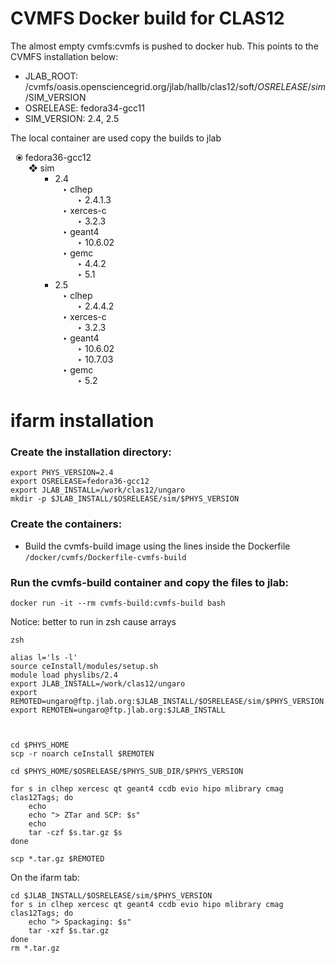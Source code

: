 # CVMFS Docker build for CLAS12
The almost empty cvmfs:cvmfs is pushed to docker hub. This points to the CVMFS installation 
below:


- JLAB_ROOT: /cvmfs/oasis.opensciencegrid.org/jlab/hallb/clas12/soft/$OSRELEASE/sim/$SIM_VERSION
- OSRELEASE: fedora34-gcc11
- SIM_VERSION: 2.4, 2.5


The local container are used copy the builds to jlab

<ul style='list-style-type: "⦿ ";'>
	<li>fedora36-gcc12
	 <ul style='list-style-type: "❖ "'>
		<li>sim
	 <ul style='list-style-type:square'>
			<li>2.4
			<ul style='list-style-type: "‣ ︎"'>
				<li>clhep
				<ul style='list-style-type: "‣ ︎"'>
					<li>2.4.1.3
					</li>
				</ul>
				</li>
				<li>xerces-c
				<ul style='list-style-type: "‣ ︎"'>
					<li>3.2.3
					</li>
				</ul>
				</li>
				<li>geant4
				<ul style='list-style-type: "‣ ︎"'>
					<li>10.6.02
					</li>
				</ul>
				</li>
				<li>gemc
				<ul style='list-style-type: "‣ ︎"'>
					<li>4.4.2
					</li>
					<li>5.1
					</li>
				</ul>
				</li>
			</ul>
			</li>
			<li>2.5
			<ul style='list-style-type: "‣ ︎"'>
				<li>clhep
				<ul style='list-style-type: "‣ ︎"'>
					<li>2.4.4.2
					</li>
				</ul>
				</li>
				<li>xerces-c
				<ul style='list-style-type: "‣ ︎"'>
					<li>3.2.3
					</li>
				</ul>
				</li>
				<li>geant4
				<ul style='list-style-type: "‣ ︎"'>
					<li>10.6.02
					</li>
					<li>10.7.03
					</li>
				</ul>
				</li>
				<li>gemc
				<ul style='list-style-type: "‣ ︎"'>
					<li>5.2
					</li>
				</ul>
				</li>
			</ul>
			</li>
		</ul>
		</li>
	</ul>
	</li>
</ul>

# ifarm installation

### Create the installation directory:

```
export PHYS_VERSION=2.4
export OSRELEASE=fedora36-gcc12
export JLAB_INSTALL=/work/clas12/ungaro
mkdir -p $JLAB_INSTALL/$OSRELEASE/sim/$PHYS_VERSION
```


### Create the containers:

- Build the cvmfs-build image using the lines inside the Dockerfile ```/docker/cvmfs/Dockerfile-cvmfs-build``` 

### Run the cvmfs-build container and copy the files to jlab:

```
docker run -it --rm cvmfs-build:cvmfs-build bash
```

Notice: better to run in zsh cause arrays

```
zsh
```

```
alias l='ls -l'
source ceInstall/modules/setup.sh 
module load physlibs/2.4
export JLAB_INSTALL=/work/clas12/ungaro
export REMOTED=ungaro@ftp.jlab.org:$JLAB_INSTALL/$OSRELEASE/sim/$PHYS_VERSION
export REMOTEN=ungaro@ftp.jlab.org:$JLAB_INSTALL



cd $PHYS_HOME
scp -r noarch ceInstall $REMOTEN

cd $PHYS_HOME/$OSRELEASE/$PHYS_SUB_DIR/$PHYS_VERSION

for s in clhep xercesc qt geant4 ccdb evio hipo mlibrary cmag clas12Tags; do
    echo
    echo "> ZTar and SCP: $s"
    echo
    tar -czf $s.tar.gz $s
done

scp *.tar.gz $REMOTED

```

On the ifarm tab:

```
cd $JLAB_INSTALL/$OSRELEASE/sim/$PHYS_VERSION
for s in clhep xercesc qt geant4 ccdb evio hipo mlibrary cmag clas12Tags; do
    echo "> Spackaging: $s"
    tar -xzf $s.tar.gz
done
rm *.tar.gz 
```
